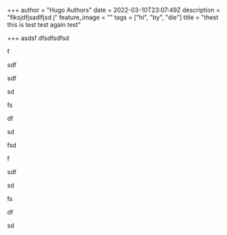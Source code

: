 +++
author = "Hugo Authors"
date = 2022-03-10T23:07:49Z
description = "flksjdfjsadlfjsd j"
feature_image = ""
tags = ["hi", "by", "die"]
title = "thest this is test test again test"

+++
asdsf dfsdfsdfsd

f

sdf

sdf

sd

fs

df

sd

fsd

f

sdf

sd

fs

df

sd